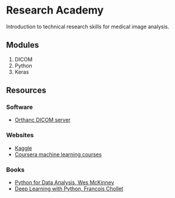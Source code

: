 # Research Academy

Introduction to technical research skills for medical image analysis.

## Modules

1. DICOM
1. Python
1. Keras

## Resources

### Software

* [Orthanc DICOM server](https://www.orthanc-server.com/)

### Websites

* [Kaggle](https://www.kaggle.com/)
* [Coursera machine learning courses](https://www.coursera.org/collections/machine-learning)

### Books

* [Python for Data Analysis, Wes McKinney](https://www.amazon.co.uk/Python-Data-Analysis-3e-Wrangling/dp/109810403X/ref=sr_1_1?crid=2QLDZJOB1YZ07&amp;keywords=python+for+data+analysis&amp;qid=1685547894&amp;sprefix=python+for+data+analysis%252Caps%252C73&amp;sr=8-1&_encoding=UTF8&tag=neuroimaging-21&linkCode=ur2&linkId=08793e1c9b7e4dd3d0287d1d8fe4716e&camp=1634&creative=6738)
* [Deep Learning with Python, Francois Chollet](https://www.amazon.co.uk/Audible-Deep-Learning-Python-Second/dp/B09RN6BPXG/ref=sr_1_1?crid=2GNI4U6FKPI3Q&amp;keywords=chollet+deep+learning+python&amp;qid=1685547450&amp;sprefix=chollet+deep+learning+python%252Caps%252C68&amp;sr=8-1&_encoding=UTF8&tag=neuroimaging-21&linkCode=ur2&linkId=3cbc071ca301a1ee40b698b5848d47a9&camp=1634&creative=6738)
